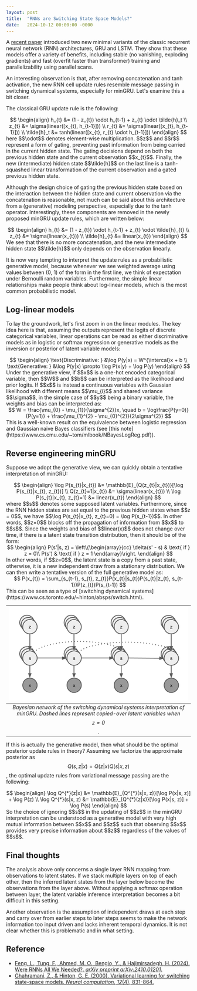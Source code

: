 ```yaml
---
layout: post
title:  "RNNs are Switching State Space Models?"
date:   2024-10-12 00:00:00 -0000
---
```


A [recent paper](https://arxiv.org/abs/2410.01201) introduced two new minimal variants of the classic recurrent neural network (RNN) architectures, GRU and LSTM. They show that these models offer a variety of benefits, including stable (no vanishing, exploding gradients) and fast (overfit faster than transformer) training and parallelizability using parallel scans. 

An interesting observation is that, after removing concatenation and tanh activation, the new RNN cell update rules resemble message passing in switching dynamical systems, especially for minGRU. Let's examine this a bit closer. 

The classical GRU update rule is the following:
<center>
$$
\begin{align}
h_{t} &= (1 - z_{t}) \odot h_{t-1} + z_{t} \odot \tilde{h}_t \\
z_{t} &= \sigma(linear([x_{t}, h_{t-1}])) \\
r_{t} &= \sigma(linear([x_{t}, h_{t-1}])) \\
\tilde{h}_t &= tanh(linear([x_{t}, r_{t} \odot h_{t-1}]))
\end{align}
$$
</center>
here $$\odot$$ denotes element-wise multiplication. $$z$$ and $$r$$ represent a form of gating, preventing past information from being carried in the current hidden state. The gating decisions depend on both the previous hidden state and the current observation $$x_{t}$$. Finally, the new (intermediate) hidden state $$\tilde{h}$$ on the last line is a tanh-squashed linear transformation of the current observation and a gated previous hidden state.

Although the design choice of gating the previous hidden state based on the interaction between the hidden state and current observation via the concatenation is reasonable, not much can be said about this architecture from a (generative) modeling perspective, especially due to the tanh operator. Interestingly, these components are removed in the newly proposed minGRU update rules, which are written below:
<center>
$$
\begin{align}
h_{t} &= (1 - z_{t}) \odot h_{t-1} + z_{t} \odot \tilde{h}_{t} \\
z_{t} &= \sigma(linear(x_{t})) \\
\tilde{h}_{t} &= linear(x_{t})
\end{align}
$$
</center>
We see that there is no more concatenation, and the new intermediate hidden state $$\tilde{h}$$ only depends on the observation linearly. 

It is now very tempting to interpret the update rules as a probabilistic generative model, because whenever we see weighted average using values between (0, 1) of the form in the first line, we think of expectation under Bernoulli random variables. Furthermore, the simple linear relationships make people think about log-linear models, which is the most common probabilistic model. 

## Log-linear models
To lay the groundwork, let's first zoom in on the linear modules. The key idea here is that, assuming the outputs represent the logits of discrete categorical variables, linear operations can be read as either discriminative models as in logistic or softmax regression or generative models as the inversion or posterior of latent variable models:
<center>
$$
\begin{align}
\text{Discriminative: } &\log P(y|x) = W^{\intercal}x + b \\
\text{Generative: } &\log P(y|x) \propto \log P(x|y) + \log P(y)
\end{align}
$$
</center>
Under the generative view, if $$x$$ is a one-hot encoded categorical variable, then $$W$$ and $$b$$ can be interpreted as the likelihood and prior logits. If $$x$$ is instead a continuous variables with Gaussian likelihood with different means $$\mu_{i}$$ and shared variance $$\sigma$$, in the simple case of $$y$$ being a binary variable, the weights and bias can be interpreted as:
<center>
$$
W = \frac{\mu_{0} - \mu_{1}}{\sigma^{2}}x, \quad b = \log\frac{P(y=0)}{P(y=1)} + \frac{\mu_{1}^{2} - \mu_{0}^{2}}{2\sigma^{2}}
$$
</center>
This is a well-known result on the equivalence between logistic regression and Gaussian naive Bayes classifiers (see [this note](https://www.cs.cmu.edu/~tom/mlbook/NBayesLogReg.pdf)).

## Reverse engineering minGRU
Suppose we adopt the generative view, we can quickly obtain a tentative interpretation of minGRU:
<center>
$$
\begin{align}
\log P(s_{t}|x_{t}) &= \mathbb{E}_{Q(z_{t}|x_{t})}[\log P(s_{t}|x_{t}, z_{t})] \\
Q(z_{t}=1|x_{t}) &= \sigma(linear(x_{t})) \\
\log P(s_{t}|x_{t}, z_{t}=1) &= linear(x_{t})
\end{align}
$$
</center>
where $$s$$ denotes some supposed latent variables. Furthermore, since the RNN hidden states are set equal to the previous hidden states when $$z = 0$$, we have $$\log P(s_{t}|x_{t}, z_{t}=0) = \log P(s_{t-1})$$. In other words, $$z=0$$ blocks off the propagation of information from $$x$$ to $$s$$. Since the weights and bias of $$linear(x)$$ does not change over time, if there is a latent state transition distribution, then it should be of the form:
<center>
$$
\begin{align}
P(s'|s, z) = \left\{\begin{array}{cc}
\delta(s' - s) & \text{ if } z = 0\\
P(s') & \text{ if } z = 1
\end{array}\right.
\end{align}
$$
</center>
In other words, if $$z=0$$, the latent state is a copy from a past state, otherwise, it is a new independent draw from a stationary distribution. We can then write a tentative version of the full generative model as:
<center>
$$
P(x_{t}) = \sum_{s_{t-1}, s_{t}, z_{t}}P(x_{t}|s_{t})P(s_{t}|z_{t}, s_{t-1})P(z_{t})P(s_{t-1})
$$
</center>
This can be seen as a type of [switching dynamical systems](https://www.cs.toronto.edu/~hinton/absps/switch.html). 

| ![](/assets/2024-10-12-switching-rnn/switching_rnn.png) | 
|:--:| 
| *Bayesian network of the switching dynamical systems interpretation of minGRU. Dashed lines represent copied-over latent variables when $$z=0$$.* |

If this is actually the generative model, then what should be the optimal posterior update rules in theory? Assuming we factorize the approximate posterior as $$Q(s, z|x) = Q(z|x)Q(s|x, z)$$, the optimal update rules from variational message passing are the following:
<center>
$$
\begin{align}
\log Q^{*}(z|x) &= \mathbb{E}_{Q^{*}(s|x, z)}[\log P(x|s, z)] + \log P(z) \\
\log Q^{*}(s|x, z) &= \mathbb{E}_{Q^{*}(z|x)}[\log P(x|s, z)] + \log P(s)
\end{align}
$$
</center>
So the choice of ignoring $$s$$ in the updating of $$z$$ in the minGRU interpretation can be understood as a generative model with very high mutual information between $$x$$ and $$z$$ such that observing $$x$$ provides very precise information about $$z$$ regardless of the values of $$s$$. 

## Final thoughts
The analysis above only concerns a single layer RNN mapping from observations to latent states. If we stack multiple layers on top of each other, then the inferred latent states from the layer below become the observations from the layer above. Without applying a softmax operation between layer, the latent variable inference interpretation becomes a bit difficult in this setting. 

Another observation is the assumption of independent draws at each step and carry over from earlier steps to later steps seems to make the network information too input driven and lacks inherent temporal dynamics. It is not clear whether this is problematic and in what setting. 

## Reference
* [Feng, L., Tung, F., Ahmed, M. O., Bengio, Y., & Hajimirsadegh, H. (2024). Were RNNs All We Needed?. _arXiv preprint arXiv:2410.01201_.](https://arxiv.org/abs/2410.01201)
* [Ghahramani, Z., & Hinton, G. E. (2000). Variational learning for switching state-space models. _Neural computation_, _12_(4), 831-864.](https://www.cs.toronto.edu/~hinton/absps/switch.html)